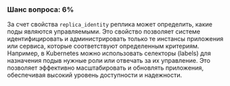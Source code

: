 ### Шанс вопроса: 6%

За счет свойства `replica_identity` реплика может определить, какие поды являются управляемыми. Это свойство позволяет системе идентифицировать и администрировать только те инстансы приложения или сервиса, которые соответствуют определенным критериям. Например, в Kubernetes можно использовать селекторы (labels) для назначения подыв нужные роли или отвечать за их управление. Это позволяет эффективно масштабировать и обновлять приложения, обеспечивая высокий уровень доступности и надежности.